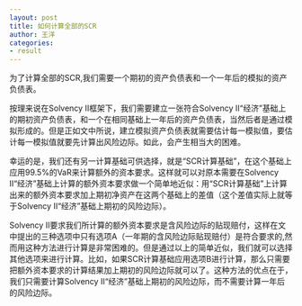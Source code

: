 ```yaml
---
layout: post
title: 如何计算全部的SCR 
author: 王洋
categories:
- result
---   
```


为了计算全部的SCR,我们需要一个期初的资产负债表和一个一年后的模拟的资产负债表。

按理来说在Solvency Ⅱ框架下，我们需要建立一张符合Solvency Ⅱ“经济”基础上的期初资产负债表，和一个在相同基础上一年后的资产负债表，当然后者是通过模拟形成的。但是正如文中所说，建立模拟资产负债表就需要估计每一模拟值，要估计每一模拟值就要先计算出风险边际。如此，会产生相当大的困难。

幸运的是，我们还有另一计算基础可供选择，就是“SCR计算基础”，在这个基础上应用99.5%的VaR来计算额外的资本要求。这样就可以对原本需要在Solvency Ⅱ“经济”基础上计算的额外资本要求做一个简单地近似：用“SCR计算基础”上计算出来的额外资本要求加上期初净资产在这两个基础上的差值（这个差值实际上就等于Solvency Ⅱ“经济”基础上期初的风险边际）。

Solvency Ⅱ要求我们所计算的额外资本要求是含风险边际的贴现赔付，这样在文中提出的三种选项中只有选项A（一年期的含风险边际贴现赔付）是符合要求的,然而用这种方法进行计算是非常困难的。但是通过以上的简单近似，我们就可以选择其他选项来进行计算。比如，如果SCR计算基础应用选项B进行计算，那么只需要把额外资本要求的计算结果加上期初的风险边际就可以了。这种方法的优点在于，我们只需要计算Solvency Ⅱ“经济”基础上期初的风险边际，而不需要计算一年后的风险边际。
